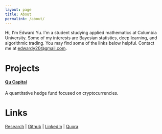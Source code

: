 ```yaml
---
layout: page
title: About
permalink: /about/
---
```

Hi, I'm Edward Yu. I'm a student studying applied mathematics at Columbia University. Some of my interests are Bayesian statistics, deep learning, and algorithmic trading. You may find some of the links below helpful. Contact me at [edwardy20@gmail.com](mailto:edwardy20@gmail.com).

# Projects
#### [Qu Capital](http://qu.capital)
A quantitative hedge fund focused on cryptocurrencies. 

# Links
[Research](/research) | [Github](https://github.com/edwardyu) | [LinkedIn](https://www.linkedin.com/in/edward-yu-443b6632) | [Quora](https://www.quora.com/profile/Edward-Yu-2)
